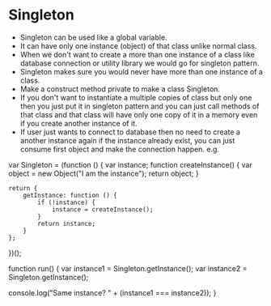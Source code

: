 # Singleton
- Singleton can be used like a global variable.
- It can have only one instance (object) of that class unlike normal class.
- When we don't want to create a more than one instance of a class like database connection or utility library we would go for singleton pattern.
- Singleton makes sure you would never have more than one instance of a class.
- Make a construct method private to make a class Singleton.
- If you don't want to instantiate a multiple copies of class but only one then you just put it in singleton pattern and you can just call methods of that class and that class will have only one copy of it in a memory even if you create another instance of it.
- If user just wants to connect to database then no need to create a another instance again if the instance already exist, you can just consume first object and make the connection happen.
e.g.

var Singleton = (function () {
    var instance;
    function createInstance() {
        var object = new Object("I am the instance");
        return object;
    }

    return {
        getInstance: function () {
            if (!instance) {
                instance = createInstance();
            }
            return instance;
        }
    };
})();

function run() {
var instance1 = Singleton.getInstance();
var instance2 = Singleton.getInstance();

console.log("Same instance? " + (instance1 === instance2));
}
